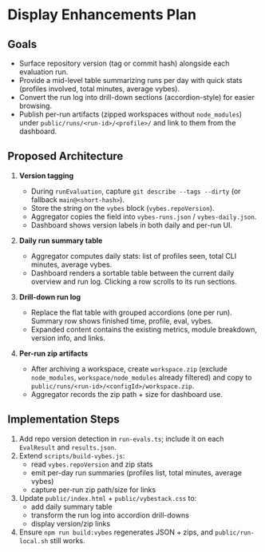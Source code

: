 # Display Enhancements Plan

## Goals
- Surface repository version (tag or commit hash) alongside each evaluation run.
- Provide a mid-level table summarizing runs per day with quick stats (profiles involved, total minutes, average vybes).
- Convert the run log into drill-down sections (accordion-style) for easier browsing.
- Publish per-run artifacts (zipped workspaces without `node_modules`) under `public/runs/<run-id>/<profile>/` and link to them from the dashboard.

## Proposed Architecture
1. **Version tagging**
   - During `runEvaluation`, capture `git describe --tags --dirty` (or fallback `main@<short-hash>`).
   - Store the string on the `vybes` block (`vybes.repoVersion`).
   - Aggregator copies the field into `vybes-runs.json` / `vybes-daily.json`.
   - Dashboard shows version labels in both daily and per-run UI.

2. **Daily run summary table**
   - Aggregator computes daily stats: list of profiles seen, total CLI minutes, average vybes.
   - Dashboard renders a sortable table between the current daily overview and run log. Clicking a row scrolls to its run sections.

3. **Drill-down run log**
   - Replace the flat table with grouped accordions (one per run). Summary row shows finished time, profile, eval, vybes.
   - Expanded content contains the existing metrics, module breakdown, version info, and links.

4. **Per-run zip artifacts**
   - After archiving a workspace, create `workspace.zip` (exclude `node_modules`, `workspace/node_modules` already filtered) and copy to `public/runs/<run-id>/<configId>/workspace.zip`.
   - Aggregator records the zip path + size for dashboard use.

## Implementation Steps
1. Add repo version detection in `run-evals.ts`; include it on each `EvalResult` and `results.json`.
2. Extend `scripts/build-vybes.js`:
   - read `vybes.repoVersion` and zip stats
   - emit per-day run summaries (profiles list, total minutes, average vybes)
   - capture per-run zip path/size for links
3. Update `public/index.html` + `public/vybestack.css` to:
   - add daily summary table
   - transform the run log into accordion drill-downs
   - display version/zip links
4. Ensure `npm run build:vybes` regenerates JSON + zips, and `public/run-local.sh` still works.
